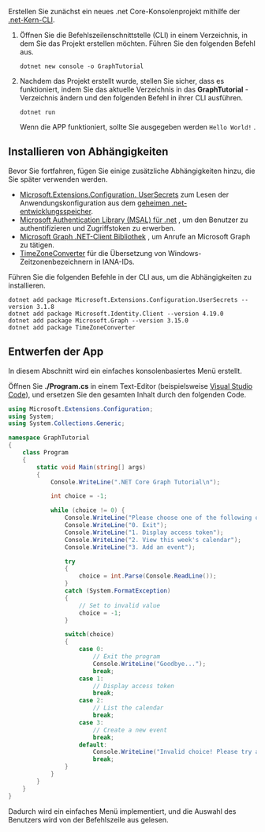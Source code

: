 <!-- markdownlint-disable MD002 MD041 -->

Erstellen Sie zunächst ein neues .net Core-Konsolenprojekt mithilfe der [.net-Kern-CLI](/dotnet/core/tools/).

1. Öffnen Sie die Befehlszeilenschnittstelle (CLI) in einem Verzeichnis, in dem Sie das Projekt erstellen möchten. Führen Sie den folgenden Befehl aus.

    ```Shell
    dotnet new console -o GraphTutorial
    ```

1. Nachdem das Projekt erstellt wurde, stellen Sie sicher, dass es funktioniert, indem Sie das aktuelle Verzeichnis in das **GraphTutorial** -Verzeichnis ändern und den folgenden Befehl in ihrer CLI ausführen.

    ```Shell
    dotnet run
    ```

    Wenn die APP funktioniert, sollte Sie ausgegeben werden `Hello World!` .

## <a name="install-dependencies"></a>Installieren von Abhängigkeiten

Bevor Sie fortfahren, fügen Sie einige zusätzliche Abhängigkeiten hinzu, die Sie später verwenden werden.

- [Microsoft.Extensions.Configuration. UserSecrets](https://github.com/aspnet/extensions) zum Lesen der Anwendungskonfiguration aus dem [geheimen .net-entwicklungsspeicher](https://docs.microsoft.com/aspnet/core/security/app-secrets).
- [Microsoft Authentication Library (MSAL) für .net](https://github.com/AzureAD/microsoft-authentication-library-for-dotnet) , um den Benutzer zu authentifizieren und Zugriffstoken zu erwerben.
- [Microsoft Graph .NET-Client Bibliothek](https://github.com/microsoftgraph/msgraph-sdk-dotnet) , um Anrufe an Microsoft Graph zu tätigen.
- [TimeZoneConverter](https://github.com/mj1856/TimeZoneConverter) für die Übersetzung von Windows-Zeitzonenbezeichnern in IANA-IDs.

Führen Sie die folgenden Befehle in der CLI aus, um die Abhängigkeiten zu installieren.

```Shell
dotnet add package Microsoft.Extensions.Configuration.UserSecrets --version 3.1.8
dotnet add package Microsoft.Identity.Client --version 4.19.0
dotnet add package Microsoft.Graph --version 3.15.0
dotnet add package TimeZoneConverter
```

## <a name="design-the-app"></a>Entwerfen der App

In diesem Abschnitt wird ein einfaches konsolenbasiertes Menü erstellt.

Öffnen Sie **./Program.cs** in einem Text-Editor (beispielsweise [Visual Studio Code](https://code.visualstudio.com/)), und ersetzen Sie den gesamten Inhalt durch den folgenden Code.

```csharp
using Microsoft.Extensions.Configuration;
using System;
using System.Collections.Generic;

namespace GraphTutorial
{
    class Program
    {
        static void Main(string[] args)
        {
            Console.WriteLine(".NET Core Graph Tutorial\n");

            int choice = -1;

            while (choice != 0) {
                Console.WriteLine("Please choose one of the following options:");
                Console.WriteLine("0. Exit");
                Console.WriteLine("1. Display access token");
                Console.WriteLine("2. View this week's calendar");
                Console.WriteLine("3. Add an event");

                try
                {
                    choice = int.Parse(Console.ReadLine());
                }
                catch (System.FormatException)
                {
                    // Set to invalid value
                    choice = -1;
                }

                switch(choice)
                {
                    case 0:
                        // Exit the program
                        Console.WriteLine("Goodbye...");
                        break;
                    case 1:
                        // Display access token
                        break;
                    case 2:
                        // List the calendar
                        break;
                    case 3:
                        // Create a new event
                        break;
                    default:
                        Console.WriteLine("Invalid choice! Please try again.");
                        break;
                }
            }
        }
    }
}
```

Dadurch wird ein einfaches Menü implementiert, und die Auswahl des Benutzers wird von der Befehlszeile aus gelesen.
